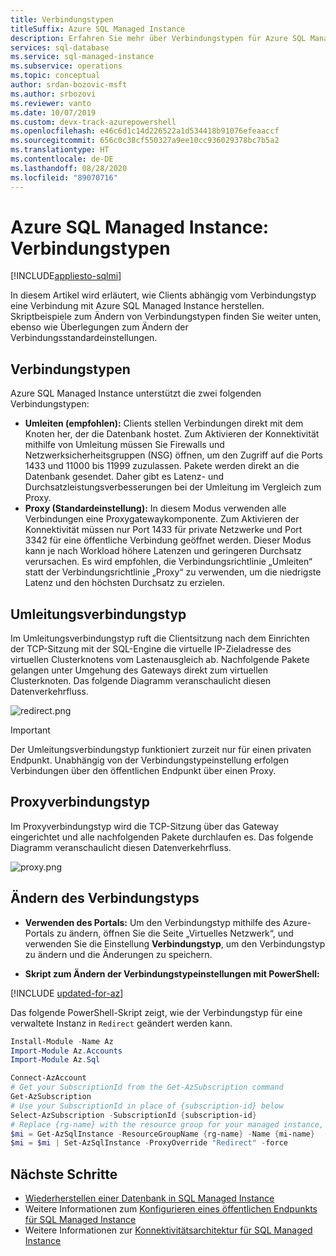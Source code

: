 ```yaml
---
title: Verbindungstypen
titleSuffix: Azure SQL Managed Instance
description: Erfahren Sie mehr über Verbindungstypen für Azure SQL Managed Instance
services: sql-database
ms.service: sql-managed-instance
ms.subservice: operations
ms.topic: conceptual
author: srdan-bozovic-msft
ms.author: srbozovi
ms.reviewer: vanto
ms.date: 10/07/2019
ms.custom: devx-track-azurepowershell
ms.openlocfilehash: e46c6d1c14d226522a1d534418b91076efeaaccf
ms.sourcegitcommit: 656c0c38cf550327a9ee10cc936029378bc7b5a2
ms.translationtype: HT
ms.contentlocale: de-DE
ms.lasthandoff: 08/28/2020
ms.locfileid: "89070716"
---
```

# <a name="azure-sql-managed-instance-connection-types"></a>Azure SQL Managed Instance: Verbindungstypen
[!INCLUDE[appliesto-sqlmi](../includes/appliesto-sqlmi.md)]

In diesem Artikel wird erläutert, wie Clients abhängig vom Verbindungstyp eine Verbindung mit Azure SQL Managed Instance herstellen. Skriptbeispiele zum Ändern von Verbindungstypen finden Sie weiter unten, ebenso wie Überlegungen zum Ändern der Verbindungsstandardeinstellungen.

## <a name="connection-types"></a>Verbindungstypen

Azure SQL Managed Instance unterstützt die zwei folgenden Verbindungstypen:

- **Umleiten (empfohlen):** Clients stellen Verbindungen direkt mit dem Knoten her, der die Datenbank hostet. Zum Aktivieren der Konnektivität mithilfe von Umleitung müssen Sie Firewalls und Netzwerksicherheitsgruppen (NSG) öffnen, um den Zugriff auf die Ports 1433 und 11000 bis 11999 zuzulassen. Pakete werden direkt an die Datenbank gesendet. Daher gibt es Latenz- und Durchsatzleistungsverbesserungen bei der Umleitung im Vergleich zum Proxy.
- **Proxy (Standardeinstellung):** In diesem Modus verwenden alle Verbindungen eine Proxygatewaykomponente. Zum Aktivieren der Konnektivität müssen nur Port 1433 für private Netzwerke und Port 3342 für eine öffentliche Verbindung geöffnet werden. Dieser Modus kann je nach Workload höhere Latenzen und geringeren Durchsatz verursachen. Es wird empfohlen, die Verbindungsrichtlinie „Umleiten“ statt der Verbindungsrichtlinie „Proxy“ zu verwenden, um die niedrigste Latenz und den höchsten Durchsatz zu erzielen.

## <a name="redirect-connection-type"></a>Umleitungsverbindungstyp

Im Umleitungsverbindungstyp ruft die Clientsitzung nach dem Einrichten der TCP-Sitzung mit der SQL-Engine die virtuelle IP-Zieladresse des virtuellen Clusterknotens vom Lastenausgleich ab. Nachfolgende Pakete gelangen unter Umgehung des Gateways direkt zum virtuellen Clusterknoten. Das folgende Diagramm veranschaulicht diesen Datenverkehrfluss.

![redirect.png](./media/connection-types-overview/redirect.png)

> [!IMPORTANT]
> Der Umleitungsverbindungstyp funktioniert zurzeit nur für einen privaten Endpunkt. Unabhängig von der Verbindungstypeinstellung erfolgen Verbindungen über den öffentlichen Endpunkt über einen Proxy.

## <a name="proxy-connection-type"></a>Proxyverbindungstyp

Im Proxyverbindungstyp wird die TCP-Sitzung über das Gateway eingerichtet und alle nachfolgenden Pakete durchlaufen es. Das folgende Diagramm veranschaulicht diesen Datenverkehrfluss.

![proxy.png](./media/connection-types-overview/proxy.png)

## <a name="changing-connection-type"></a>Ändern des Verbindungstyps

- **Verwenden des Portals:** Um den Verbindungstyp mithilfe des Azure-Portals zu ändern, öffnen Sie die Seite „Virtuelles Netzwerk“, und verwenden Sie die Einstellung **Verbindungstyp**, um den Verbindungstyp zu ändern und die Änderungen zu speichern.

- **Skript zum Ändern der Verbindungstypeinstellungen mit PowerShell:**

[!INCLUDE [updated-for-az](../../../includes/updated-for-az.md)]

Das folgende PowerShell-Skript zeigt, wie der Verbindungstyp für eine verwaltete Instanz in `Redirect` geändert werden kann.

```powershell
Install-Module -Name Az
Import-Module Az.Accounts
Import-Module Az.Sql

Connect-AzAccount
# Get your SubscriptionId from the Get-AzSubscription command
Get-AzSubscription
# Use your SubscriptionId in place of {subscription-id} below
Select-AzSubscription -SubscriptionId {subscription-id}
# Replace {rg-name} with the resource group for your managed instance, and replace {mi-name} with the name of your managed instance
$mi = Get-AzSqlInstance -ResourceGroupName {rg-name} -Name {mi-name}
$mi = $mi | Set-AzSqlInstance -ProxyOverride "Redirect" -force
```

## <a name="next-steps"></a>Nächste Schritte

- [Wiederherstellen einer Datenbank in SQL Managed Instance](restore-sample-database-quickstart.md)
- Weitere Informationen zum [Konfigurieren eines öffentlichen Endpunkts für SQL Managed Instance](public-endpoint-configure.md)
- Weitere Informationen zur [Konnektivitätsarchitektur für SQL Managed Instance](connectivity-architecture-overview.md)
